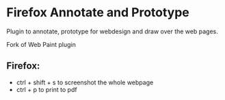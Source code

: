 # Firefox Annotate and Prototype

Plugin to annotate, prototype for webdesign and draw over the web pages.

Fork of Web Paint plugin

## Firefox:

* ctrl + shift + s to screenshot the whole webpage
* ctrl + p to print to pdf
